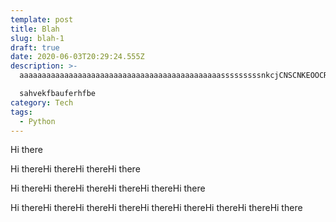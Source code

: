 ```yaml
---
template: post
title: Blah
slug: blah-1
draft: true
date: 2020-06-03T20:29:24.555Z
description: >-
  aaaaaaaaaaaaaaaaaaaaaaaaaaaaaaaaaaaaaaaaaaaaasssssssssnkcjCNSCNKEOOCRPEQMlnskcbjsbhvjbjzcd,bsvjrwkvbrvluri

  sahvekfbauferhfbe
category: Tech
tags:
  - Python
---
```

Hi there

Hi thereHi thereHi thereHi there

Hi thereHi thereHi thereHi thereHi thereHi there

Hi thereHi thereHi thereHi thereHi thereHi thereHi thereHi thereHi there